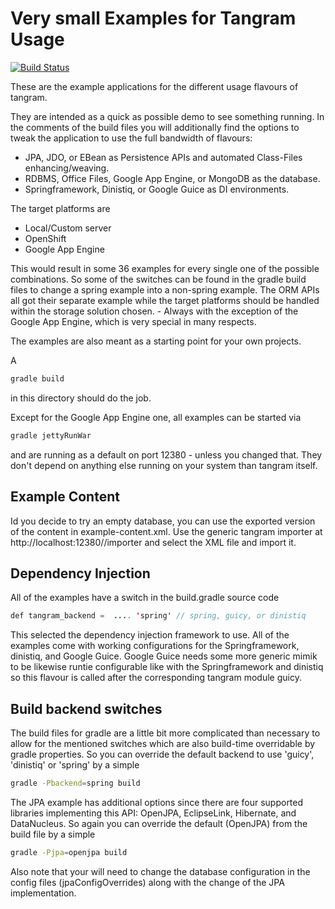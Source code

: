 Very small Examples for Tangram Usage
=====================================

[![Build Status](https://api.travis-ci.org/mgoellnitz/tangram-examples.svg?branch=master)](https://travis-ci.org/mgoellnitz/tangram-examples)

These are the example applications for the different usage flavours of tangram.

They are intended as a quick as possible demo to see something running. In the
comments of the build files you will additionally find the options to tweak the
application to use the full bandwidth of flavours:

* JPA, JDO, or EBean as Persistence APIs and automated Class-Files enhancing/weaving.
* RDBMS, Office Files, Google App Engine, or MongoDB as the database.
* Springframework, Dinistiq, or Google Guice as DI environments.

The target platforms are

* Local/Custom server
* OpenShift
* Google App Engine

This would result in some 36 examples for every single one of the possible combinations.
So some of the switches can be found in the gradle build files to change a spring
example into a non-spring example. The ORM APIs all got their separate example
while the target platforms should be handled within the storage solution chosen. -
Always with the exception of the Google App Engine, which is very special in many
respects.

The examples are also meant as a starting point for your own projects.

A

```bash
gradle build
```

in this directory should do the job.

Except for the Google App Engine one, all examples can be started via

```bash
gradle jettyRunWar
```

and are running as a default on port 12380 - unless you changed that. They don't
depend on anything else running on your system than tangram itself.

Example Content
---------------

Id you decide to try an empty database, you can use the exported version of the content in example-content.xml. Use the
generic tangram importer at http://localhost:12380/<app>/importer and select the XML file and import it.

Dependency Injection
--------------------

All of the examples have a switch in the build.gradle source code

```java
def tangram_backend =  .... 'spring' // spring, guicy, or dinistiq
```

This selected the dependency injection framework to use. All of the examples come
with working configurations for the Springframework, dinistiq, and Google Guice.
Google Guice needs some more generic mimik to be likewise runtie configurable like
with the Springframework and dinistiq so this flavour is called after the corresponding
tangram module guicy.

Build backend switches
----------------------

The build files for gradle are a little bit more complicated than necessary to allow for
the mentioned switches which are also build-time overridable by gradle properties. So you
can override the default backend to use 'guicy', 'dinistiq' or 'spring' by a simple

```bash
gradle -Pbackend=spring build
```

The JPA example has additional options since there are four supported libraries implementing
this API: OpenJPA, EclipseLink, Hibernate, and DataNucleus. So again you can override
the default (OpenJPA) from the build file by a simple

```bash
gradle -Pjpa=openjpa build
```

Also note that your will need to change the database configuration in the config files
(jpaConfigOverrides) along with the change of the JPA implementation.
